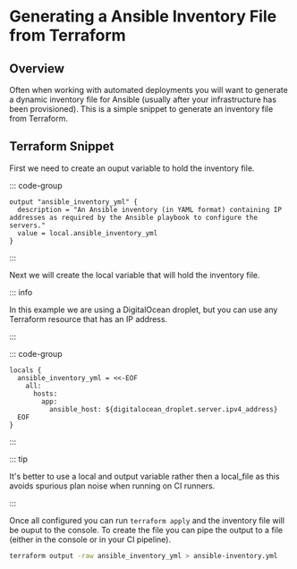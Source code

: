 # Generating a Ansible Inventory File from Terraform

## Overview

Often when working with automated deployments you will want to generate a dynamic inventory file for Ansible (usually after your infrastructure has been provisioned). This is a simple snippet to generate an inventory file from Terraform.

## Terraform Snippet

First we need to create an ouput variable to hold the inventory file.

::: code-group

```hcl [ouputs.tf]
output "ansible_inventory_yml" {
  description = "An Ansible inventory (in YAML format) containing IP addresses as required by the Ansible playbook to configure the servers."
  value = local.ansible_inventory_yml
}
```

:::

Next we will create the local variable that will hold the inventory file.

::: info

In this example we are using a DigitalOcean droplet, but you can use any Terraform resource that has an IP address.

:::

::: code-group

```hcl [locals.tf]
locals {
  ansible_inventory_yml = <<-EOF
    all:
      hosts:
        app:
          ansible_host: ${digitalocean_droplet.server.ipv4_address}
  EOF
}
```

:::

::: tip

It's better to use a local and output variable rather then a local_file as this avoids spurious plan noise when running on CI runners.

:::

Once all configured you can run `terraform apply` and the inventory file will be ouput to the console. To create the file you can pipe the output to a file (either in the console or in your CI pipeline).

```bash
terraform output -raw ansible_inventory_yml > ansible-inventory.yml
```